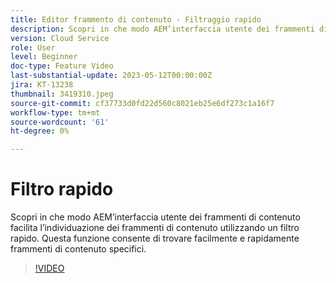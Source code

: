 ```yaml
---
title: Editor frammento di contenuto - Filtraggio rapido
description: Scopri in che modo AEM’interfaccia utente dei frammenti di contenuto facilita l’individuazione dei frammenti di contenuto utilizzando un filtro rapido. Questa funzione consente di trovare facilmente e rapidamente frammenti di contenuto specifici.
version: Cloud Service
role: User
level: Beginner
doc-type: Feature Video
last-substantial-update: 2023-05-12T00:00:00Z
jira: KT-13238
thumbnail: 3419310.jpeg
source-git-commit: cf37733d0fd22d560c8021eb25e6df273c1a16f7
workflow-type: tm+mt
source-wordcount: '61'
ht-degree: 0%

---
```



# Filtro rapido

Scopri in che modo AEM’interfaccia utente dei frammenti di contenuto facilita l’individuazione dei frammenti di contenuto utilizzando un filtro rapido. Questa funzione consente di trovare facilmente e rapidamente frammenti di contenuto specifici.

>[!VIDEO](https://video.tv.adobe.com/v/3419310/?learn=on)
